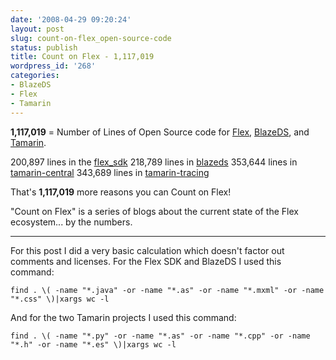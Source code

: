 ```yaml
---
date: '2008-04-29 09:20:24'
layout: post
slug: count-on-flex_open-source-code
status: publish
title: Count on Flex - 1,117,019
wordpress_id: '268'
categories:
- BlazeDS
- Flex
- Tamarin
---
```


**1,117,019** = Number of Lines of Open Source code for [Flex](http://opensource.adobe.com/wiki/display/flexsdk/), [BlazeDS](http://opensource.adobe.com/wiki/display/blazeds/), and [Tamarin](http://opensource.adobe.com/wiki/display/site/Projects#Projects-Tamarin).

200,897 lines in the [flex_sdk](http://opensource.adobe.com/svn/opensource/flex/sdk/trunk/)
218,789 lines in [blazeds](http://opensource.adobe.com/svn/opensource/blazeds/trunk/)
353,644 lines in [tamarin-central](http://hg.mozilla.org/tamarin-central/)
343,689 lines in [tamarin-tracing](http://hg.mozilla.org/tamarin-tracing/)

That's **1,117,019** more reasons you can Count on Flex!

"Count on Flex" is a series of blogs about the current state of the Flex ecosystem... by the numbers.


* * *



For this post I did a very basic calculation which doesn't factor out comments and licenses.  For the Flex SDK and BlazeDS I used this command:

    
    find . \( -name "*.java" -or -name "*.as" -or -name "*.mxml" -or -name "*.css" \)|xargs wc -l


And for the two Tamarin projects I used this command:

    
    find . \( -name "*.py" -or -name "*.as" -or -name "*.cpp" -or -name "*.h" -or -name "*.es" \)|xargs wc -l
